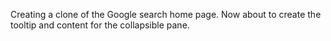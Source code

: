 Creating a clone of the Google search home page.
Now about to create the tooltip and content for the collapsible pane.